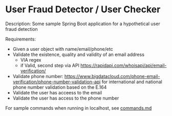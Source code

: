 # User Fraud Detector / User Checker

Description: Some sample Spring Boot application for a hypothetical user
fraud detection

Requirements:
* Given a user object with name/email/phone/etc
* Validate the existence, quality and validity of an email address
  * VIA regex
  * if Valid, second step via API https://rapidapi.com/whoisapi/api/email-verification/
* Validate phone number: https://www.bigdatacloud.com/phone-email-verification/phone-number-validation-api for  international and national phone number validation based on the E.164
* Validate the user has acceess to the email
* Validate the user has access to the phone number


For sample commands when running in localhost, see [commands.md](commands.md)